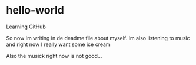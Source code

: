 # hello-world

Learning GitHub

So now Im writing in de deadme file about myself.
Im also listening to music and right now I really want some ice cream

Also the musick right now is not good...
